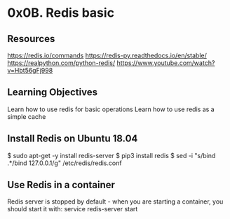 # 0x0B. Redis basic

## Resources
https://redis.io/commands
https://redis-py.readthedocs.io/en/stable/
https://realpython.com/python-redis/
https://www.youtube.com/watch?v=Hbt56gFj998

## Learning Objectives
Learn how to use redis for basic operations
Learn how to use redis as a simple cache

## Install Redis on Ubuntu 18.04
$ sudo apt-get -y install redis-server
$ pip3 install redis
$ sed -i "s/bind .*/bind 127.0.0.1/g" /etc/redis/redis.conf

## Use Redis in a container
Redis server is stopped by default - when you are starting a container, you should start it with: service redis-server start